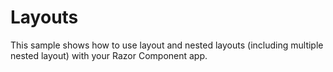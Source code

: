 # Layouts

This sample shows how to use layout and nested layouts (including multiple nested layout) with your Razor Component app.
